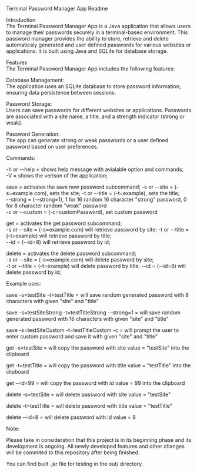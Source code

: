 Terminal Password Manager App Readme

Introduction    
The Terminal Password Manager App is a Java application that allows users to manage their passwords securely in a terminal-based environment. This password manager provides the ability to store, retrieve and delete automaticaly generated and user defined passwords for various websites or applications. It is built using Java and SQLite for database storage.

Features  
The Terminal Password Manager App includes the following features:

Database Management:  
The application uses an SQLite database to store password information, ensuring data persistence between sessions.

Password Storage:  
Users can save passwords for different websites or applications. Passwords are associated with a site name, a title, and a strength indicator (strong or weak).

Password Generation:  
The app can generate strong or weak passwords or a user defined password based on user preferences.

Commands:	

-h or --help = shows help message with avialable option and commands;	
-V = shows the verison of the application;	
	
save = activates the save new password subcommand;
	-s or --site = (-s=example.com), sets the site;	
	-t or --title = (-t=example), sets the title;	
	--strong = (--strong=1), 1 for 16 random 16 character "strong" password, 0 for 8 character random "weak" password	
	-c or --custom = (-c=customPassword), set custom password	
	
get = activates the get password subcommand;	
	-s or --site = (-s=example.com) will retrieve password by site;	
	-t or --title = (-t=example) will retrieve password by title;	
	--id = (--id=8) will retrieve password by id;	
	
delete = activates the delete password subcommand;	
	-s or --site = (-s=example.com) will delete password by site;	
	-t or --title = (-t=example) will delete password by title;	
	--id = (--id=8) will delete password by id;	
	
Example uses:	

save -s=testSite -t=testTitle = will save random generated password with 8 characters with given "site" and "title"
	
save -s=testSiteStrong -t=testTitleStrong --strong=1 = will save random generated password with 16 characters with given "site" and "title"
	
save -s=testSiteCustom -t=testTitleCustom -c = will prompt the user to enter custom password and save it with given "site" and "title"
	
get -s=testSite = will copy the password with site value = "testSite" into the clipboard
	
get -t=testTitle = will copy the password with title value = "testTitle" into the clipboard
	
get --id=99 = will copy the password with id value = 99 into the clipboard
	
delete -s=testSite = will delete password with site value = "testSite"
	
delete -t=testTitle = will delete password with title value = "testTitle"
	
delete --id=8 = will delete password with id value = 8
	
Note:  

Please take in consideration that this project is in its beginning phase and its development is ongoing. All newly developed features and other changes will be commited to this repository after being finished.
	
You can find built .jar file for testing in the out/ directory.
